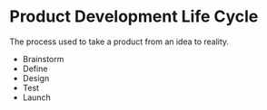 # Product Development Life Cycle

The process used to take a product from an idea to reality.

* Brainstorm 
* Define
* Design
* Test
* Launch